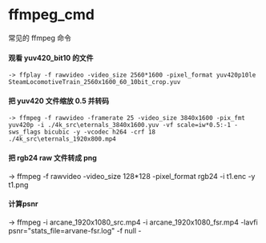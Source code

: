 # ffmpeg_cmd
常见的 ffmpeg 命令

#### 观看 yuv420_bit10 的文件
`
-> ffplay -f rawvideo -video_size 2560*1600 -pixel_format yuv420p10le SteamLocomotiveTrain_2560x1600_60_10bit_crop.yuv
`
#### 把 yuv420 文件缩放 0.5 并转码
`
-> ffmpeg -f rawvideo -framerate 25 -video_size 3840x1600 -pix_fmt yuv420p -i ./4k_src\eternals_3840x1600.yuv -vf scale=iw*0.5:-1 -sws_flags bicubic -y -vcodec h264 -crf 18 ./4k_src\eternals_1920x800.mp4
`
#### 把 rgb24 raw 文件转成 png
-> ffmpeg -f rawvideo -video_size 128*128 -pixel_format rgb24 -i t1.enc -y t1.png

#### 计算psnr
-> ffmpeg -i arcane_1920x1080_src.mp4 -i arcane_1920x1080_fsr.mp4 -lavfi psnr="stats_file=arvane-fsr.log" -f null -
